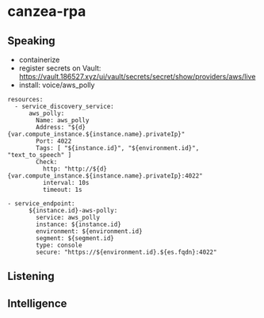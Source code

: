 # canzea-rpa

## Speaking

- containerize
- register secrets on Vault: https://vault.186527.xyz/ui/vault/secrets/secret/show/providers/aws/live
- install: voice/aws_polly

```
resources:
  - service_discovery_service:
      aws_polly:
        Name: aws_polly
        Address: "${d}{var.compute_instance.${instance.name}.privateIp}"
        Port: 4022
        Tags: [ "${instance.id}", "${environment.id}", "text_to_speech" ]
        Check:
          http: "http://${d}{var.compute_instance.${instance.name}.privateIp}:4022"
          interval: 10s
          timeout: 1s

- service_endpoint:
      ${instance.id}-aws-polly:
        service: aws_polly
        instance: ${instance.id}
        environment: ${environment.id}
        segment: ${segment.id}
        type: console
        secure: "https://${environment.id}.${es.fqdn}:4022"

```

## Listening

## Intelligence

